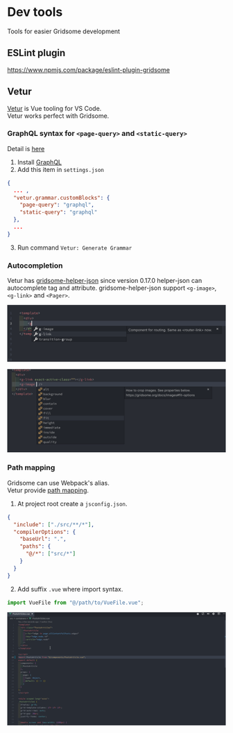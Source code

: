 # Dev tools

Tools for easier Gridsome development


## ESLint plugin
https://www.npmjs.com/package/eslint-plugin-gridsome

## Vetur

[Vetur](https://marketplace.visualstudio.com/items?itemName=octref.vetur) is Vue tooling for VS Code.  
Vetur works perfect with Gridsome.

### GraphQL syntax for `<page-query>` and `<static-query>`

Detail is [here](https://github.com/vuejs/vetur/issues/975#issuecomment-461197031)  

1. Install [GraphQL](https://marketplace.visualstudio.com/items?itemName=kumar-harsh.graphql-for-vscode)
2. Add this item in `settings.json`
```json
{
  ... ,
  "vetur.grammar.customBlocks": {
    "page-query": "graphql",
    "static-query": "graphql"
  },
  ...
}
```

3. Run command `Vetur: Generate Grammar`

### Autocompletion

Vetur has [gridsome-helper-json](https://www.npmjs.com/package/gridsome-helper-json) since version 0.17.0
helper-json can autocomplete tag and attribute.
gridsome-helper-json support `<g-image>`, `<g-link>` and `<Pager>`.

![autocompletion-tag](./images/autocompletion-tag.png)

![autocompletion-attribute](./images/autocompletion-attribute.png)

### Path mapping

Gridsome can use Webpack's alias.  
Vetur provide [path mapping](https://github.com/vuejs/vetur/blob/master/docs/setup.md#path-mapping).

1. At project root create a `jsconfig.json`.

```json
{
  "include": ["./src/**/*"],
  "compilerOptions": {
    "baseUrl": ".",
    "paths": {
      "@/*": ["src/*"]
    }
  }
}
```

2. Add suffix `.vue` where import syntax.

```js
import VueFile from "@/path/to/VueFile.vue";
```

![path-mapping](./images/path-mapping.gif)
